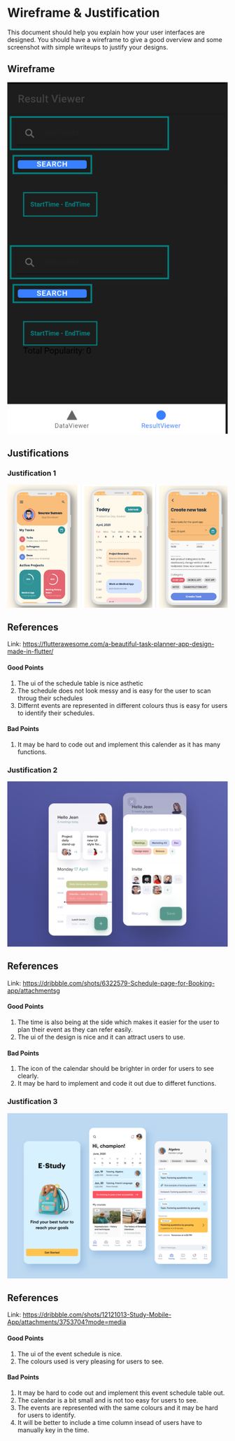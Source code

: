 # Wireframe & Justification

This document should help you explain how your user interfaces are designed. You should have a wireframe to give a good overview and some screenshot with simple writeups to justify your designs.

## Wireframe

![Wireframe](assets/Advance_Basic_Mobile_ResultViewer_Wireframe_1.png)

## Justifications

### Justification 1

![Justificaiton1](assets/mobile_adv_result_viewer1.png)

## References
Link: https://flutterawesome.com/a-beautiful-task-planner-app-design-made-in-flutter/

#### Good Points

1. The ui of the schedule table is nice asthetic
2. The schedule does not look messy and is easy for the user to scan throug their schedules
3. Differnt events are represented in different colours thus is easy for users to identify their schedules.
#### Bad Points

1. It may be hard to code out and implement this calender as it has many functions.

### Justification 2

![Justificaiton2](assets/mobile_adv_result_viewer_justification2.png)

## References
Link: https://dribbble.com/shots/6322579-Schedule-page-for-Booking-app/attachmentsg

#### Good Points

1. The time is also being at the side which makes it easier for the user to plan their event as they can refer easily.
2. The ui of the design is nice and it can attract users to use.

#### Bad Points

1. The icon of the calendar should be brighter in order for users to see clearly.
2. It may be hard to implement and code it out due to differet functions.

### Justification 3

![Justificaiton3](assets/mobile_adv_result_viewer_justification3.png)

## References 
Link: https://dribbble.com/shots/12121013-Study-Mobile-App/attachments/3753704?mode=media

#### Good Points

1. The ui of the event schedule is nice.
2. The colours used is very pleasing for users to see.


#### Bad Points

1. It may be hard to code out and implement this event schedule table out.
2. The calendar is a bit small and is not too easy for users to see.
3. The events are represented with the same colours and it may be hard for users to identify.
4. It will be better to include a time column insead of users have to manually key in the time.

